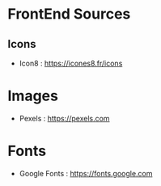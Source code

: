 # FrontEnd Sources

## Icons

* Icon8 : https://icones8.fr/icons

# Images

* Pexels : https://pexels.com

# Fonts

* Google Fonts : https://fonts.google.com